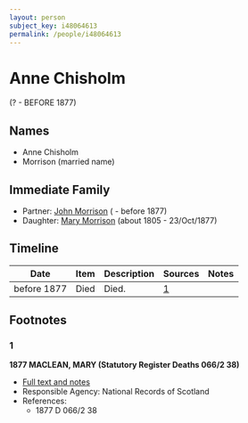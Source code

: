 ```yaml
---
layout: person
subject_key: i48064613
permalink: /people/i48064613
---
```


# Anne Chisholm
(? - BEFORE 1877)

## Names

* Anne Chisholm
* Morrison (married name)

## Immediate Family

* Partner: [John Morrison](./@39757210@-john-morrison-b-d1877.md) ( - before 1877)
* Daughter: [Mary Morrison](./@18316154@-mary-morrison-b1805-d1877-10-23.md) (about 1805 - 23/Oct/1877)

## Timeline

Date | Item | Description | Sources | Notes
---|---|---|---|---
before 1877 | Died | Died. | [1](#1) | 

## Footnotes

### 1

**1877 MACLEAN, MARY (Statutory Register Deaths 066/2 38)**

* [Full text and notes](../sources/@42301818@-1877-maclean,-mary-statutory-register-deaths-066-2-38-.md)
* Responsible Agency: National Records of Scotland
* References: 
  * 1877 D 066/2 38

